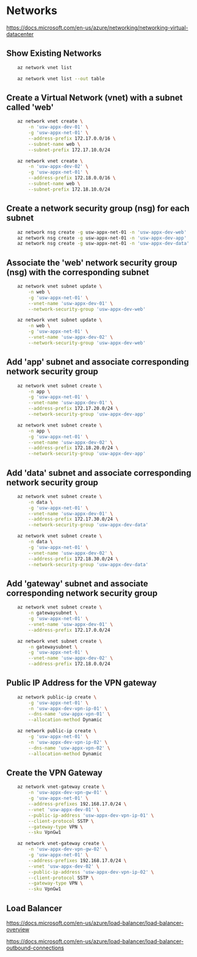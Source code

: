 # Networks

https://docs.microsoft.com/en-us/azure/networking/networking-virtual-datacenter


## Show Existing Networks

```bash
    az network vnet list
```

```bash
    az network vnet list --out table
```

## Create a Virtual Network (vnet) with a subnet called 'web'

```bash
    az network vnet create \
        -n 'usw-appx-dev-01' \
        -g 'usw-appx-net-01' \
        --address-prefix 172.17.0.0/16 \
        --subnet-name web \
        --subnet-prefix 172.17.10.0/24
```

```bash
    az network vnet create \
        -n 'usw-appx-dev-02' \
        -g 'usw-appx-net-01' \
        --address-prefix 172.18.0.0/16 \
        --subnet-name web \
        --subnet-prefix 172.18.10.0/24
```

## Create a network security group (nsg) for each subnet

```bash
    az network nsg create -g usw-appx-net-01 -n 'usw-appx-dev-web'
    az network nsg create -g usw-appx-net-01 -n 'usw-appx-dev-app'
    az network nsg create -g usw-appx-net-01 -n 'usw-appx-dev-data'
```

## Associate the 'web' network security group (nsg) with the corresponding subnet

```bash
    az network vnet subnet update \
        -n web \
        -g 'usw-appx-net-01' \
        --vnet-name 'usw-appx-dev-01' \
        --network-security-group 'usw-appx-dev-web'
```

```bash
    az network vnet subnet update \
        -n web \
        -g 'usw-appx-net-01' \
        --vnet-name 'usw-appx-dev-02' \
        --network-security-group 'usw-appx-dev-web'
```

## Add 'app' subnet and associate corresponding network security group

```bash
    az network vnet subnet create \
        -n app \
        -g 'usw-appx-net-01' \
        --vnet-name 'usw-appx-dev-01' \
        --address-prefix 172.17.20.0/24 \
        --network-security-group 'usw-appx-dev-app'
```

```bash
    az network vnet subnet create \
        -n app \
        -g 'usw-appx-net-01' \
        --vnet-name 'usw-appx-dev-02' \
        --address-prefix 172.18.20.0/24 \
        --network-security-group 'usw-appx-dev-app'
```

## Add 'data' subnet and associate corresponding network security group

```bash
    az network vnet subnet create \
        -n data \
        -g 'usw-appx-net-01' \
        --vnet-name 'usw-appx-dev-01' \
        --address-prefix 172.17.30.0/24 \
        --network-security-group 'usw-appx-dev-data'
```

```bash
    az network vnet subnet create \
        -n data \
        -g 'usw-appx-net-01' \
        --vnet-name 'usw-appx-dev-02' \
        --address-prefix 172.18.30.0/24 \
        --network-security-group 'usw-appx-dev-data'
```

## Add 'gateway' subnet and associate corresponding network security group

```bash
    az network vnet subnet create \
        -n gatewaysubnet \
        -g 'usw-appx-net-01' \
        --vnet-name 'usw-appx-dev-01' \
        --address-prefix 172.17.0.0/24
```

```bash
    az network vnet subnet create \
        -n gatewaysubnet \
        -g 'usw-appx-net-01' \
        --vnet-name 'usw-appx-dev-02' \
        --address-prefix 172.18.0.0/24
```

## Public IP Address for the VPN gateway

```bash
    az network public-ip create \
        -g 'usw-appx-net-01' \
        -n 'usw-appx-dev-vpn-ip-01' \
        --dns-name 'usw-appx-vpn-01' \
        --allocation-method Dynamic
```

```bash
    az network public-ip create \
        -g 'usw-appx-net-01' \
        -n 'usw-appx-dev-vpn-ip-02' \
        --dns-name 'usw-appx-vpn-02' \
        --allocation-method Dynamic
```

## Create the VPN Gateway

```bash
    az network vnet-gateway create \
        -n 'usw-appx-dev-vpn-gw-01' \
        -g 'usw-appx-net-01' \
        --address-prefixes 192.168.17.0/24 \
        --vnet 'usw-appx-dev-01' \
        --public-ip-address 'usw-appx-dev-vpn-ip-01' \
        --client-protocol SSTP \
        --gateway-type VPN \
        --sku VpnGw1
```

```bash
    az network vnet-gateway create \
        -n 'usw-appx-dev-vpn-gw-02' \
        -g 'usw-appx-net-01' \
        --address-prefixes 192.168.17.0/24 \
        --vnet 'usw-appx-dev-02' \
        --public-ip-address 'usw-appx-dev-vpn-ip-02' \
        --client-protocol SSTP \
        --gateway-type VPN \
        --sku VpnGw1
```

## Load Balancer

https://docs.microsoft.com/en-us/azure/load-balancer/load-balancer-overview

https://docs.microsoft.com/en-us/azure/load-balancer/load-balancer-outbound-connections
